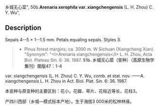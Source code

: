 乡城无心菜",
50b.**Arenaria xerophila var. xiangchengensis** (L. H. Zhou) C. Y. Wu",

## Description
Sepals 4--5 × 1--1.5 mm. Petals equaling sepals. Styles 3.

> * Pinus forest margins; ca. 3000 m. W Sichuan (Xiangcheng Xian).
  "Synonym": "&lt;I&gt;Arenaria xiangchengensis&lt;/I&gt; L. H. Zhou, Acta Biol. Plateau Sin. 6: 36. 1987.
**51b. 乡城无心菜（变种）（高原生物学集刊）图版47：1-4**

var. xiangchengensis (L. H. Zhou) C. Y. Wu, comb. et stat. nov. ——A. xiangchengensis L. H. Zhou in Act. Biol. Plat. Sin. 6: 36. 1987.

本变种与原变种的主要区别：花小，花瓣、萼片、花柱近等长，花柱3。

产四川西部（乡城—模式标本产地）。生于海拔3 000米的松林林缘。
